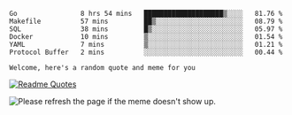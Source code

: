 <!--START_SECTION:waka-->

```text
Go                8 hrs 54 mins   ████████████████████▒░░░░   81.76 %
Makefile          57 mins         ██▒░░░░░░░░░░░░░░░░░░░░░░   08.79 %
SQL               38 mins         █▒░░░░░░░░░░░░░░░░░░░░░░░   05.97 %
Docker            10 mins         ▒░░░░░░░░░░░░░░░░░░░░░░░░   01.54 %
YAML              7 mins          ▒░░░░░░░░░░░░░░░░░░░░░░░░   01.21 %
Protocol Buffer   2 mins          ░░░░░░░░░░░░░░░░░░░░░░░░░   00.44 %
```

<!--END_SECTION:waka-->

`Welcome, here's a random quote and meme for you`

[![Readme Quotes](https://quotes-github-readme.vercel.app/api?type=horizontal&theme=catppuccin)](https://github.com/piyushsuthar/github-readme-quotes)

<img src='https://user-images.githubusercontent.com/88014435/172651369-4de96835-d6c3-4804-9d49-780e5b4ff258.png' title="Meme" alt="Please refresh the page if the meme doesn't show up.">

